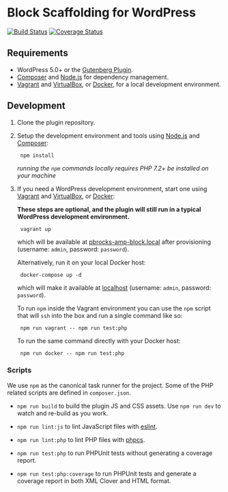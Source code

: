 # Block Scaffolding for WordPress

[![Build Status](https://travis-ci.com/xwp/pbrocks-amp-block.svg?branch=master)](https://travis-ci.com/xwp/pbrocks-amp-block)
[![Coverage Status](https://coveralls.io/repos/github/xwp/pbrocks-amp-block/badge.svg?branch=master)](https://coveralls.io/github/xwp/pbrocks-amp-block?branch=master)

## Requirements

- WordPress 5.0+ or the [Gutenberg Plugin](https://wordpress.org/plugins/gutenberg/).
- [Composer](https://getcomposer.org) and [Node.js](https://nodejs.org) for dependency management.
- [Vagrant](https://www.vagrantup.com) and [VirtualBox](https://www.virtualbox.org), or [Docker](https://docs.docker.com/install/), for a local development environment.

## Development

1. Clone the plugin repository.

2. Setup the development environment and tools using [Node.js](https://nodejs.org) and [Composer](https://getcomposer.org):

		npm install

	_running the `npm` commands locally requires PHP 7.2+ be installed on your machine_

3. If you need a WordPress development environment, start one using [Vagrant](https://www.vagrantup.com/) and [VirtualBox](https://www.virtualbox.org/), or [Docker](https://docs.docker.com/install/):

	**These steps are optional, and the plugin will still run in a typical WordPress development environment.**

		vagrant up

	which will be available at [pbrocks-amp-block.local](http://pbrocks-amp-block.local) after provisioning (username: `admin`, password: `password`).

	Alternatively, run it on your local Docker host:

		docker-compose up -d

	which will make it available at [localhost](http://localhost)  (username: `admin`, password: `password`).

	To run `npm` inside the Vagrant environment you can use the `npm` script that will `ssh` into the box and run a single command like so:
    	
		npm run vagrant -- npm run test:php
	
	To run the same command directly with your Docker host:

		npm run docker -- npm run test:php

### Scripts

We use `npm` as the canonical task runner for the project. Some of the PHP related scripts are defined in `composer.json`.

- `npm run build` to build the plugin JS and CSS assets. Use `npm run dev` to watch and re-build as you work.

- `npm run lint:js` to lint JavaScript files with [eslint](https://eslint.org/).

- `npm run lint:php` to lint PHP files with [phpcs](https://github.com/squizlabs/PHP_CodeSniffer).

- `npm run test:php` to run PHPUnit tests without generating a coverage report.

- `npm run test:php:coverage` to run PHPUnit tests and generate a coverage report in both XML Clover and HTML format.
